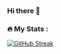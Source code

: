 ### Hi there 👋

<!--
**sunshinePlusIce/sunshinePlusIce** is a ✨ _special_ ✨ repository because its `README.md` (this file) appears on your GitHub profile.

Here are some ideas to get you started:

- 🔭 I’m currently working on ...
- 🌱 I’m currently learning ...
- 👯 I’m looking to collaborate on ...
- 🤔 I’m looking for help with ...
- 💬 Ask me about ...
- 📫 How to reach me: ...
- 😄 Pronouns: ...
- ⚡ Fun fact: ...
-->



### :fire: My Stats :

[![GitHub Streak](http://github-readme-streak-stats.herokuapp.com?user=sunshinePlusIce&theme=dark&background=000000)](https://git.io/streak-stats)
